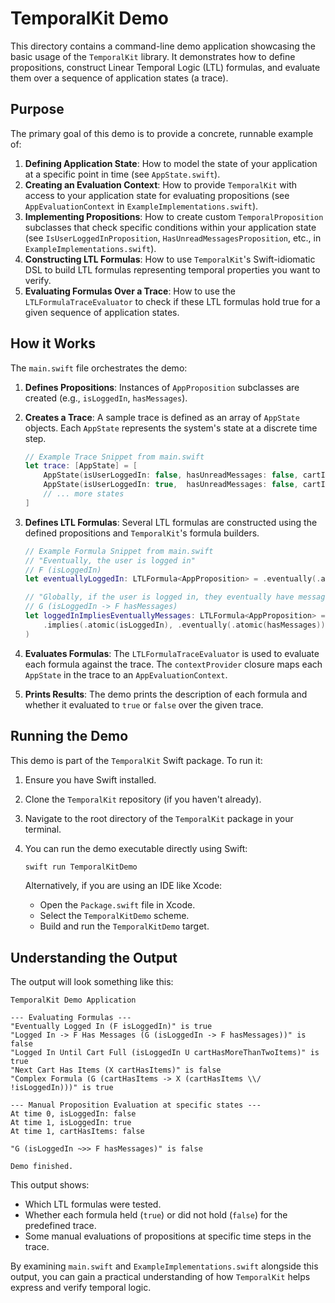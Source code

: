 # TemporalKit Demo

This directory contains a command-line demo application showcasing the basic usage of the `TemporalKit` library. It demonstrates how to define propositions, construct Linear Temporal Logic (LTL) formulas, and evaluate them over a sequence of application states (a trace).

## Purpose

The primary goal of this demo is to provide a concrete, runnable example of:

1. **Defining Application State**: How to model the state of your application at a specific point in time (see `AppState.swift`).
2. **Creating an Evaluation Context**: How to provide `TemporalKit` with access to your application state for evaluating propositions (see `AppEvaluationContext` in `ExampleImplementations.swift`).
3. **Implementing Propositions**: How to create custom `TemporalProposition` subclasses that check specific conditions within your application state (see `IsUserLoggedInProposition`, `HasUnreadMessagesProposition`, etc., in `ExampleImplementations.swift`).
4. **Constructing LTL Formulas**: How to use `TemporalKit`'s Swift-idiomatic DSL to build LTL formulas representing temporal properties you want to verify.
5. **Evaluating Formulas Over a Trace**: How to use the `LTLFormulaTraceEvaluator` to check if these LTL formulas hold true for a given sequence of application states.

## How it Works

The `main.swift` file orchestrates the demo:

1. **Defines Propositions**: Instances of `AppProposition` subclasses are created (e.g., `isLoggedIn`, `hasMessages`).
2. **Creates a Trace**: A sample trace is defined as an array of `AppState` objects. Each `AppState` represents the system's state at a discrete time step.

    ```swift
    // Example Trace Snippet from main.swift
    let trace: [AppState] = [
        AppState(isUserLoggedIn: false, hasUnreadMessages: false, cartItemCount: 0), // time 0
        AppState(isUserLoggedIn: true,  hasUnreadMessages: false, cartItemCount: 0), // time 1
        // ... more states
    ]
    ```

3. **Defines LTL Formulas**: Several LTL formulas are constructed using the defined propositions and `TemporalKit`'s formula builders.

    ```swift
    // Example Formula Snippet from main.swift
    // "Eventually, the user is logged in"
    // F (isLoggedIn)
    let eventuallyLoggedIn: LTLFormula<AppProposition> = .eventually(.atomic(isLoggedIn))

    // "Globally, if the user is logged in, they eventually have messages"
    // G (isLoggedIn -> F hasMessages)
    let loggedInImpliesEventuallyMessages: LTLFormula<AppProposition> = .globally(
        .implies(.atomic(isLoggedIn), .eventually(.atomic(hasMessages)))
    )
    ```

4. **Evaluates Formulas**: The `LTLFormulaTraceEvaluator` is used to evaluate each formula against the trace. The `contextProvider` closure maps each `AppState` in the trace to an `AppEvaluationContext`.
5. **Prints Results**: The demo prints the description of each formula and whether it evaluated to `true` or `false` over the given trace.

## Running the Demo

This demo is part of the `TemporalKit` Swift package. To run it:

1. Ensure you have Swift installed.
2. Clone the `TemporalKit` repository (if you haven't already).
3. Navigate to the root directory of the `TemporalKit` package in your terminal.
4. You can run the demo executable directly using Swift:

    ```bash
    swift run TemporalKitDemo
    ```

    Alternatively, if you are using an IDE like Xcode:
    * Open the `Package.swift` file in Xcode.
    * Select the `TemporalKitDemo` scheme.
    * Build and run the `TemporalKitDemo` target.

## Understanding the Output

The output will look something like this:

```
TemporalKit Demo Application

--- Evaluating Formulas ---
"Eventually Logged In (F isLoggedIn)" is true
"Logged In -> F Has Messages (G (isLoggedIn -> F hasMessages))" is false
"Logged In Until Cart Full (isLoggedIn U cartHasMoreThanTwoItems)" is true
"Next Cart Has Items (X cartHasItems)" is false
"Complex Formula (G (cartHasItems -> X (cartHasItems \\/ !isLoggedIn)))" is true

--- Manual Proposition Evaluation at specific states ---
At time 0, isLoggedIn: false
At time 1, isLoggedIn: true
At time 1, cartHasItems: false

"G (isLoggedIn ~>> F hasMessages)" is false

Demo finished.
```

This output shows:
* Which LTL formulas were tested.
* Whether each formula held (`true`) or did not hold (`false`) for the predefined trace.
* Some manual evaluations of propositions at specific time steps in the trace.

By examining `main.swift` and `ExampleImplementations.swift` alongside this output, you can gain a practical understanding of how `TemporalKit` helps express and verify temporal logic.
